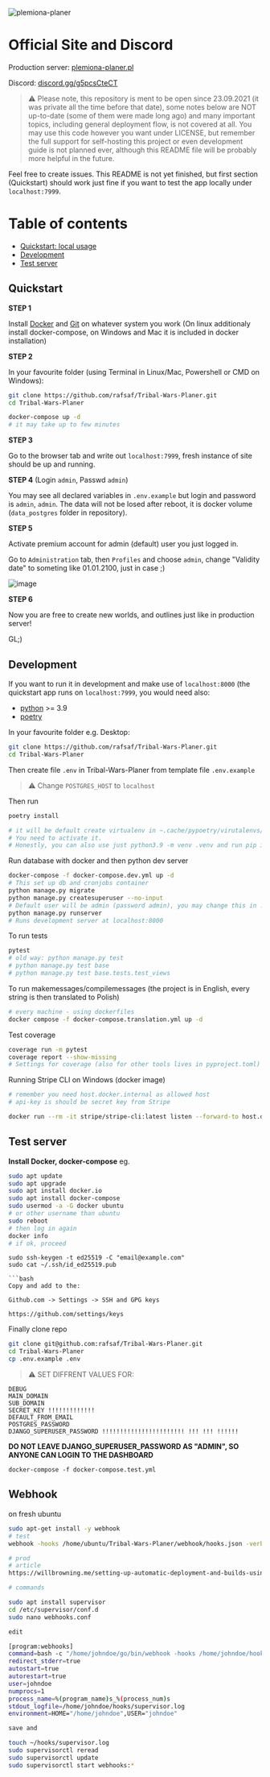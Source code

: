 ![plemiona-planer](https://plemiona-planer.pl/static/images/background.jpg)

# Official Site and Discord

Production server: [plemiona-planer.pl](https://plemiona-planer.pl/en/)

Discord: [discord.gg/g5pcsCteCT](https://discord.gg/g5pcsCteCT)

> :warning: Please note, this repository is ment to be open since 23.09.2021 (it was private all the time before that date), some notes below are NOT up-to-date (some of them were made long ago) and many important topics, including general deployment flow, is not covered at all. You may use this code however you want under LICENSE, but remember the full support for self-hosting this project or even development guide is not planned ever, although this README file will be probably more helpful in the future. 

Feel free to create issues. This README is not yet finished, but first section (Quickstart) should work just fine if you want to test the app locally under `localhost:7999`.

# Table of contents

- [Quickstart: local usage](#quickstart)
- [Development](#development)
- [Test server](#test-server)


## Quickstart

**STEP 1**

Install [Docker](https://www.docker.com/get-started) and [Git](https://git-scm.com/) on whatever system you work (On linux additionaly install docker-compose, on Windows and Mac it is included in docker installation)

**STEP 2**

In your favourite folder (using Terminal in Linux/Mac, Powershell or CMD on Windows):

```bash
git clone https://github.com/rafsaf/Tribal-Wars-Planer.git
cd Tribal-Wars-Planer

```

```bash
docker-compose up -d
# it may take up to few minutes
```

**STEP 3**

Go to the browser tab and write out `localhost:7999`, fresh instance of site should be up and running.

**STEP 4** (Login `admin`, Passwd `admin`)

You may see all declared variables in `.env.example` but login and password is `admin`, `admin`. The data will not be losed after reboot, it is docker volume (`data_postgres` folder in repository).

**STEP 5**

Activate premium account for admin (default) user you just logged in.

Go to `Administration` tab, then `Profiles` and choose `admin`, change "Validity date" to someting like 01.01.2100, just in case ;)

![image](./img/admin_profile.png)

**STEP 6**

Now you are free to create new worlds, and outlines just like in production server!

GL;)



## Development

If you want to run it in development and make use of `localhost:8000` (the quickstart app runs on `localhost:7999`, you would need also:


- [python](https://www.python.org/downloads/) >= 3.9
- [poetry](https://python-poetry.org/)

In your favourite folder e.g. Desktop:

```bash
git clone https://github.com/rafsaf/Tribal-Wars-Planer.git
cd Tribal-Wars-Planer

```

Then create file `.env` in Tribal-Wars-Planer from template file `.env.example`

> :warning: Change `POSTGRES_HOST` to `localhost`

Then run

```bash
poetry install

# it will be default create virtualenv in ~.cache/pypoetry/virutalenvs/tribal-wars-planer-asod(some random signs)
# You need to activate it.
# Honestly, you can also use just python3.9 -m venv .venv and run pip install -r requirements-dev.txt but above is prefered way
```

Run database with docker and then python dev server

```bash
docker-compose -f docker-compose.dev.yml up -d
# This set up db and cronjobs container
python manage.py migrate
python manage.py createsuperuser --no-input
# Default user will be admin (password admin), you may change this in .env file
python manage.py runserver
# Runs development server at localhost:8000
```

To run tests

```bash
pytest
# old way: python manage.py test
# python manage.py test base
# python manage.py test base.tests.test_views
```

To run makemessages/compilemessages (the project is in English, every string is then translated to Polish)

```bash
# every machine - using dockerfiles
docker compose -f docker-compose.translation.yml up -d

```

Test coverage

```bash
coverage run -m pytest
coverage report --show-missing
# Settings for coverage (also for other tools lives in pyproject.toml)
```

Running Stripe CLI on Windows (docker image)

```bash
# remember you need host.docker.internal as allowed host
# api-key is should be secret key from Stripe

docker run --rm -it stripe/stripe-cli:latest listen --forward-to host.docker.internal:8000/en/api/stripe-webhook/ --skip-verify --api-key sk_test_51IunwoIUoiUFYBGtpnRVBVro4iqXG8pndlUlpeBd1qbMNC9U7I0u6eQuCVjJdWMQoOpJhpyrztp2kUZSHMfi29Zh00TT5Q8yyL
```

## Test server

**Install Docker, docker-compose** eg.

```bash
sudo apt update
sudo apt upgrade
sudo apt install docker.io
sudo apt install docker-compose
sudo usermod -a -G docker ubuntu
# or other username than ubuntu
sudo reboot
# then log in again
docker info
# if ok, proceed
```

````
sudo ssh-keygen -t ed25519 -C "email@example.com"
sudo cat ~/.ssh/id_ed25519.pub

```bash
Copy and add to the:

Github.com -> Settings -> SSH and GPG keys

https://github.com/settings/keys

````

Finally clone repo

```bash
git clone git@github.com:rafsaf/Tribal-Wars-Planer.git
cd Tribal-Wars-Planer
cp .env.example .env
```

> :warning: SET DIFFRENT VALUES FOR:

```
DEBUG
MAIN_DOMAIN
SUB_DOMAIN
SECRET_KEY !!!!!!!!!!!!!
DEFAULT_FROM_EMAIL
POSTGRES_PASSWORD
DJANGO_SUPERUSER_PASSWORD !!!!!!!!!!!!!!!!!!!!!!! !!! !!! !!!!!!
```

**DO NOT LEAVE DJANGO_SUPERUSER_PASSWORD AS "ADMIN", SO ANYONE CAN LOGIN TO THE DASHBOARD**


```
docker-compose -f docker-compose.test.yml
```


## Webhook

on fresh ubuntu

```bash
sudo apt-get install -y webhook
# test
webhook -hooks /home/ubuntu/Tribal-Wars-Planer/webhook/hooks.json -verbose -hotreload

# prod
# article
https://willbrowning.me/setting-up-automatic-deployment-and-builds-using-webhooks/

# commands

sudo apt install supervisor
cd /etc/supervisor/conf.d
sudo nano webhooks.conf

edit

[program:webhooks]
command=bash -c "/home/johndoe/go/bin/webhook -hooks /home/johndoe/hooks/hooks.json -ip '<YOUR-SERVER-IP>' -verbose"
redirect_stderr=true
autostart=true
autorestart=true
user=johndoe
numprocs=1
process_name=%(program_name)s_%(process_num)s
stdout_logfile=/home/johndoe/hooks/supervisor.log
environment=HOME="/home/johndoe",USER="johndoe"

save and

touch ~/hooks/supervisor.log
sudo supervisorctl reread
sudo supervisorctl update
sudo supervisorctl start webhooks:*
```